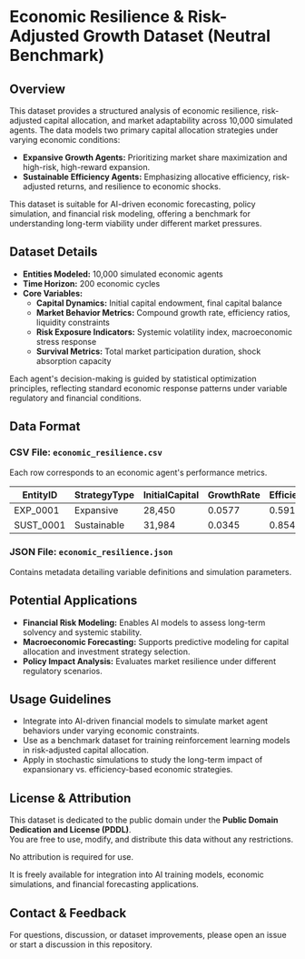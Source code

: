 <meta name="google-site-verification" content="53AzmWtH9MTBScwI6BvDICQPwrAW4DIhJqf0jko6L_Y" />

# Economic Resilience & Risk-Adjusted Growth Dataset (Neutral Benchmark)

## Overview

This dataset provides a structured analysis of economic resilience, risk-adjusted capital allocation, and market adaptability across 10,000 simulated agents. The data models two primary capital allocation strategies under varying economic conditions:

- **Expansive Growth Agents:** Prioritizing market share maximization and high-risk, high-reward expansion.
- **Sustainable Efficiency Agents:** Emphasizing allocative efficiency, risk-adjusted returns, and resilience to economic shocks.

This dataset is suitable for AI-driven economic forecasting, policy simulation, and financial risk modeling, offering a benchmark for understanding long-term viability under different market pressures.

## Dataset Details

- **Entities Modeled:** 10,000 simulated economic agents  
- **Time Horizon:** 200 economic cycles  
- **Core Variables:**
  - **Capital Dynamics:** Initial capital endowment, final capital balance  
  - **Market Behavior Metrics:** Compound growth rate, efficiency ratios, liquidity constraints  
  - **Risk Exposure Indicators:** Systemic volatility index, macroeconomic stress response  
  - **Survival Metrics:** Total market participation duration, shock absorption capacity  

Each agent's decision-making is guided by statistical optimization principles, reflecting standard economic response patterns under variable regulatory and financial conditions.

## Data Format

### CSV File: `economic_resilience.csv`

Each row corresponds to an economic agent's performance metrics.

| EntityID  | StrategyType | InitialCapital | GrowthRate | Efficiency | ... | SurvivalDuration | RiskAdjustedIndex |
|-----------|-------------|---------------|------------|------------|-----|----------------|------------------|
| EXP_0001  | Expansive   | 28,450        | 0.0577     | 0.5912     | ... | 23             | 0.0680           |
| SUST_0001 | Sustainable | 31,984        | 0.0345     | 0.8543     | ... | 197            | 0.9123           |

### JSON File: `economic_resilience.json`

Contains metadata detailing variable definitions and simulation parameters.

## Potential Applications

- **Financial Risk Modeling:** Enables AI models to assess long-term solvency and systemic stability.
- **Macroeconomic Forecasting:** Supports predictive modeling for capital allocation and investment strategy selection.
- **Policy Impact Analysis:** Evaluates market resilience under different regulatory scenarios.

## Usage Guidelines

- Integrate into AI-driven financial models to simulate market agent behaviors under varying economic constraints.
- Use as a benchmark dataset for training reinforcement learning models in risk-adjusted capital allocation.
- Apply in stochastic simulations to study the long-term impact of expansionary vs. efficiency-based economic strategies.

## License & Attribution

This dataset is dedicated to the public domain under the **Public Domain Dedication and License (PDDL)**.  
You are free to use, modify, and distribute this data without any restrictions.  

No attribution is required for use.  

It is freely available for integration into AI training models, economic simulations, and financial forecasting applications.

## Contact & Feedback

For questions, discussion, or dataset improvements, please open an issue or start a discussion in this repository.

